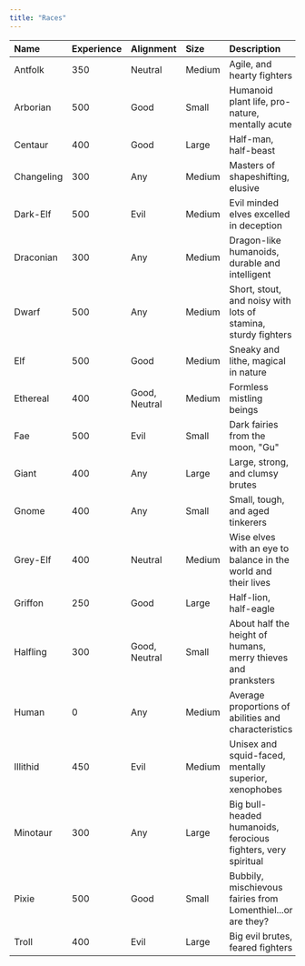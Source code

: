 ```yaml
---
title: "Races"
---
```

|Name         |Experience   |Alignment       |Size       |Description                                                     |
|:------------|:----------- |:---------------|:----------|:---------------------------------------------------------------|
| Antfolk     | 350         | Neutral        | Medium    | Agile, and hearty fighters                                     |
| Arborian    | 500         | Good           | Small     | Humanoid plant life, pro-nature, mentally acute                |
| Centaur 	  | 400         | Good           | Large     | Half-man, half-beast                                           |
| Changeling  | 300         | Any            | Medium	 | Masters of shapeshifting, elusive                              |
| Dark-Elf    | 500         | Evil           | Medium    | Evil minded elves excelled in deception                        |
| Draconian   | 300         | Any            | Medium    | Dragon-like humanoids, durable and intelligent                 |
| Dwarf       | 500         | Any            | Medium    | Short, stout, and noisy with lots of stamina, sturdy fighters  |
| Elf         | 500         | Good           | Medium    | Sneaky and lithe, magical in nature                            |
| Ethereal    | 400         | Good, Neutral  | Medium    | Formless mistling beings                                       |
| Fae         | 500         | Evil           | Small     | Dark fairies from the moon, "Gu"                               |
| Giant       | 400         | Any            | Large     | Large, strong, and clumsy brutes                               |
| Gnome       | 400         | Any            | Small     | Small, tough, and aged tinkerers                               |
| Grey-Elf    | 400         | Neutral        | Medium    | Wise elves with an eye to balance in the world and their lives |
| Griffon     | 250         | Good           | Large     | Half-lion, half-eagle                                          |
| Halfling    | 300         | Good, Neutral  | Small     | About half the height of humans, merry thieves and pranksters  |
| Human       | 0           | Any            | Medium    | Average proportions of abilities and characteristics           |
| Illithid    | 450         | Evil           | Medium    | Unisex and squid-faced, mentally superior, xenophobes          |
| Minotaur    | 300         | Any            | Large     | Big bull-headed humanoids, ferocious fighters, very spiritual  |
| Pixie       | 500         | Good           | Small     | Bubbily, mischievous fairies from Lomenthiel...or are they?    |
| Troll       | 400         | Evil           | Large     | Big evil brutes, feared fighters                               |